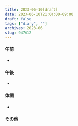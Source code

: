 ```yaml
---
title: 2023-06-10[draft]
date: 2023-06-10T21:00:00+09:00
draft: false
tags: ["diary", ""]
archives: 2023-06
slug: 947612
---
```

#### 午前
- 
#### 午後
- 
#### 体調
- 
#### その他
